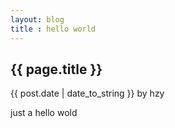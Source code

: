 ```yaml
---
layout: blog
title : hello world
---
```

<h2 class="blog-post-title">{{ page.title }}</h2>
<p class="blog-post-meta">{{ post.date | date_to_string }} by hzy</p>
<p>just a hello wold</p>